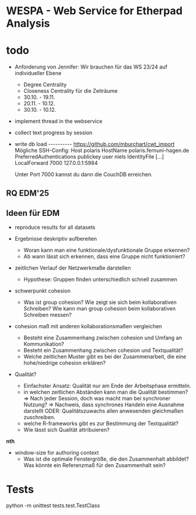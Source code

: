 # WESPA - Web Service for Etherpad Analysis


# todo
* Anforderung von Jennifer:
    Wir brauchen für das WS 23/24 auf individueller Ebene 
    - Degree Centrality 
    - Closeness Centrality 
    für die Zeiträume 
    - 30.10. - 19.11.
    - 20.11. - 10.12.
    - 30.10. - 10.12.
* implement thread in the webservice
* collect text progress by session
* write db load  ---------- https://github.com/mburchart/cwt_import
    Mögliche SSH-Config:
    Host polaris
    HostName polaris.fernuni-hagen.de
    PreferredAuthentications publickey
    user niels
    IdentityFile [...]
    LocalForward 7000 127.0.0.1:5984

    Unter Port 7000 kannst du dann die CouchDB erreichen.
    

## RQ EDM'25
## Ideen für EDM
- reproduce results for all datasets

- Ergebnisse deskriptiv aufbereiten
  - Woran kann man eine funktionale/dysfunktionale Gruppe erkennen?
  - Ab wann lässt sich erkennen, dass eine Gruppe nicht funktioniert?

- zeitlichen Verlauf der Netzwerkmaße darstellen
  - Hypothese: Gruppen finden unterschiedlich schnell zusammen

- schwerpunkt cohesion
  - Was ist group cohesion? Wie zeigt sie sich beim kollaborativen Schreiben? Wie kann man group cohesion beim kollaborativen Schreiben messen?
- cohesion maß mit anderen kollaborationsmaßen vergleichen
  - Besteht eine Zusammenhang zwischen cohesion und Umfang an Kommunikation?
  - Besteht ein Zusammenhang zwischen cohesion und Textqualität?
  - Welche zeitlichen Muster gibt es bei der Zusammenarbeit, die eine hohe/niedrige cohesion erklären?
- Qualität?
  - Einfachster Ansatz: Qualität nur am Ende der Arbeitsphase ermitteln.
  - in welchen zeitlichen Abständen kann man die Qualität bestimmen? => Nach jeder Session, doch was macht man bei synchroner Nutzung? => Nachweis, dass synchrones Handeln eine Ausnahme darstellt ODER: Qualitätszuwachs allen anwesenden gleichmaßen zuschreiben.
  - welche R-frameworks gibt es zur Bestimmung der Textqualität?
  - Wie lässt sich Qualität attribuieren?

**nth**
- window-size for authoring context
  - Was ist die optimale Fenstergröße, die den Zusammenhalt abbildet? Was könnte ein Referenzmaß für den Zusammenhalt sein?




# Tests
python -m unittest tests.test.TestClass
